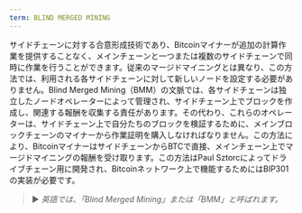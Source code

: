 ```yaml
---
term: BLIND MERGED MINING
---
```


サイドチェーンに対する合意形成技術であり、Bitcoinマイナーが追加の計算作業を提供することなく、メインチェーンと一つまたは複数のサイドチェーンで同時に作業を行うことができます。従来のマージドマイニングとは異なり、この方法では、利用される各サイドチェーンに対して新しいノードを設定する必要がありません。Blind Merged Mining（BMM）の文脈では、各サイドチェーンは独立したノードオペレーターによって管理され、サイドチェーン上でブロックを作成し、関連する報酬を収集する責任があります。その代わり、これらのオペレーターは、サイドチェーン上で自分たちのブロックを検証するために、メインブロックチェーンのマイナーから作業証明を購入しなければなりません。この方法により、BitcoinマイナーはサイドチェーンからBTCで直接、メインチェーン上でマージドマイニングの報酬を受け取ります。この方法はPaul Sztorcによってドライブチェーン用に開発され、Bitcoinネットワーク上で機能するためにはBIP301の実装が必要です。

> ► *英語では、「Blind Merged Mining」または「BMM」と呼ばれます。*